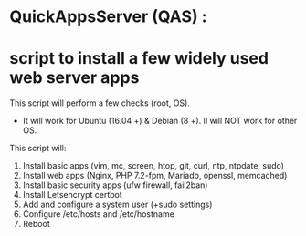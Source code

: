 # QuickAppsServer (QAS) : 
# script to install a few widely used web server apps
This script will perform a few checks (root, OS).

- It will work for Ubuntu (16.04 +) & Debian (8 +). Il will NOT work for other OS.

This script will:
1. Install basic apps (vim, mc, screen, htop, git, curl, ntp, ntpdate, sudo)
2. Install web apps (Nginx, PHP 7.2-fpm, Mariadb, openssl, memcached)
3. Install basic security apps (ufw firewall, fail2ban)
4. Install Letsencrypt certbot
5. Add and configure a system user (+sudo settings)
6. Configure /etc/hosts and /etc/hostname
7. Reboot
